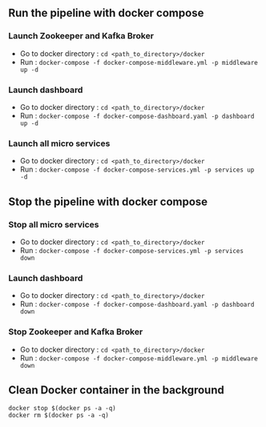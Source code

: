 ## Run the pipeline with docker compose 
### Launch Zookeeper and Kafka Broker
- Go to docker directory : `cd <path_to_directory>/docker`
- Run : `docker-compose -f docker-compose-middleware.yml -p middleware up -d`
### Launch dashboard
- Go to docker directory : `cd <path_to_directory>/docker`
- Run : `docker-compose -f docker-compose-dashboard.yaml -p dashboard up -d`
### Launch all micro services
- Go to docker directory : `cd <path_to_directory>/docker`
- Run : `docker-compose -f docker-compose-services.yml -p services up -d`

## Stop the pipeline with docker compose 


### Stop all micro services
- Go to docker directory : `cd <path_to_directory>/docker`
- Run : `docker-compose -f docker-compose-services.yml -p services down`
### Launch dashboard
- Go to docker directory : `cd <path_to_directory>/docker`
- Run : `docker-compose -f docker-compose-dashboard.yaml -p dashboard down`
### Stop Zookeeper and Kafka Broker
- Go to docker directory : `cd <path_to_directory>/docker`
- Run : `docker-compose -f docker-compose-middleware.yml -p middleware down`

## Clean Docker container in the background

```
docker stop $(docker ps -a -q)
docker rm $(docker ps -a -q)
```
